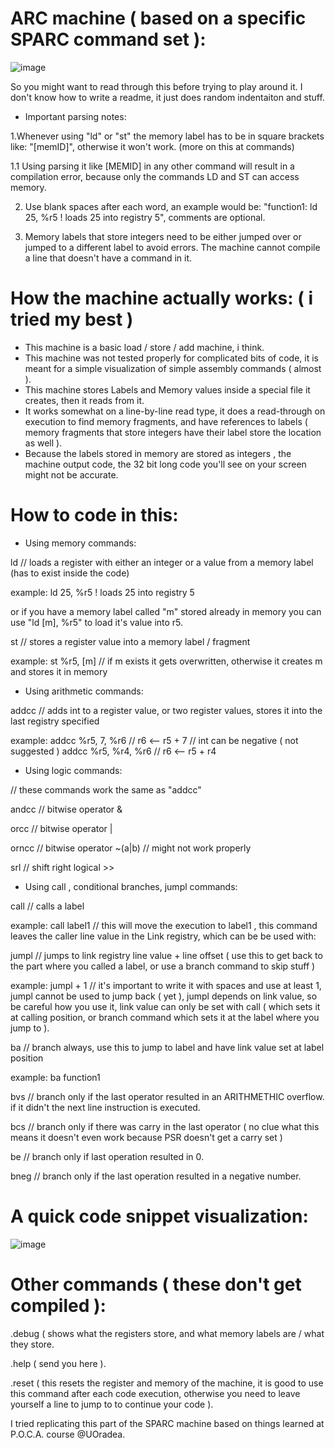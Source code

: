 # ARC machine ( based on a specific SPARC command set ): 
![image](https://user-images.githubusercontent.com/115028239/212092603-15a370b1-5d26-4353-82d5-574c50b4ecfe.png)

So you might want to read through this before trying to play around it.
I don't know how to write a readme, it just does random indentaiton and stuff.

- Important parsing notes:

1.Whenever using "ld" or "st" the memory label has to be in square brackets like: "[memID]", otherwise it won't work. (more on this at commands)

1.1 Using parsing it like [MEMID] in any other command will result in a compilation error, because only the commands LD and ST can access memory.

2. Use blank spaces after each word, an example would be: "function1: ld 25, %r5 ! loads 25 into registry 5", comments are optional.

3. Memory labels that store integers need to be either jumped over or jumped to a different label to avoid errors. The machine cannot compile a line that doesn't have a command in it.

# How the machine actually works: ( i tried my best )

- This machine is a basic load / store / add machine, i think.
- This machine was not tested properly for complicated bits of code, it is meant for a simple visualization of simple assembly commands ( almost ).
- This machine stores Labels and Memory values inside a special file it creates, then it reads from it.
- It works somewhat on a line-by-line read type, it does a read-through on execution to find memory fragments, and have references to labels ( memory fragments that store integers have their label store the location as well ).
- Because the labels stored in memory are stored as integers , the machine output code, the 32 bit long code you'll see on your screen might not be accurate.

# How to code in this:

- Using memory commands:

ld // loads a register with either an integer or a value from a memory label (has to exist inside the code) 

example: ld 25, %r5 ! loads 25 into registry 5

or if you have a memory label called "m" stored already in memory you can use "ld [m], %r5" to load it's value into r5.

st // stores a register value into a memory label / fragment

example: st %r5, [m] // if m exists it gets overwritten, otherwise it creates m and stores it in memory

- Using arithmetic commands: 

addcc // adds int to a register value, or two register values, stores it into the last registry specified

example: addcc %r5, 7, %r6 // r6 <-- r5 + 7 // int can be negative ( not suggested )
         addcc %r5, %r4, %r6 // r6 <-- r5 + r4
         
- Using logic commands:

// these commands work the same as "addcc"

andcc // bitwise operator &

orcc // bitwise operator |

orncc // bitwise operator ~(a|b) // might not work properly

srl // shift right logical >> 

- Using call , conditional branches, jumpl commands:

call // calls a label

example: call label1 // this will move the execution to label1 , this command leaves the caller line value in the Link registry, which can be be used with:


jumpl // jumps to link registry line value + line offset ( use this to get back to the part where you called a label, or use a branch command to skip stuff )

example: jumpl + 1 // it's important to write it with spaces and use at least 1, jumpl cannot be used to jump back ( yet ), jumpl depends on link value, so be careful how you use it, link value can only be set with call ( which sets it at calling position, or branch command which sets it at the label where you jump to ).


ba // branch always, use this to jump to label and have link value set at label position

example: ba function1


bvs // branch only if the last operator resulted in an ARITHMETHIC overflow. if it didn't the next line instruction is executed.

bcs // branch only if there was carry in the last operator ( no clue what this means it doesn't even work because PSR doesn't get a carry set )

be // branch only if last operation resulted in 0.

bneg // branch only if the last operation resulted in a negative number.

# A quick code snippet visualization:

![image](https://user-images.githubusercontent.com/115028239/212106861-32d48c6c-a103-46e8-a1e2-64321ba45f61.png)

# Other commands ( these don't get compiled ):

.debug ( shows what the registers store, and what memory labels are / what they store.

.help ( send you here ).

.reset ( this resets the register and memory of the machine, it is good to use this command after each code execution, otherwise you need to leave yourself a line to jump to to continue your code ).


I tried replicating this part of the SPARC machine based on things learned at P.O.C.A. course @UOradea.

